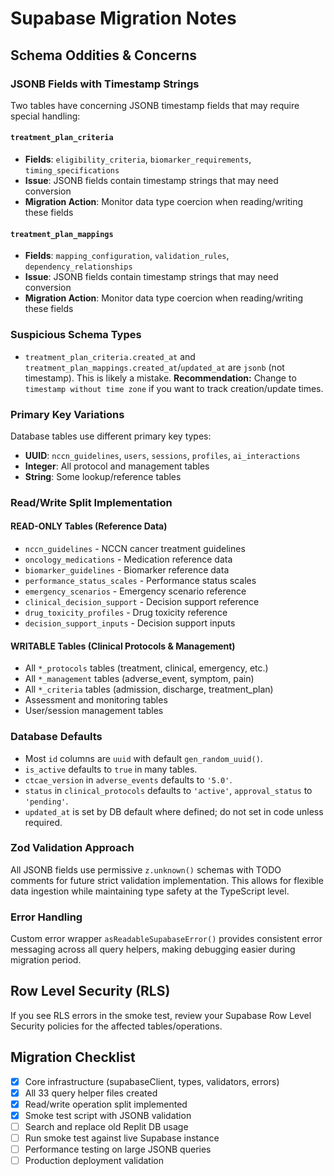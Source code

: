 # Supabase Migration Notes

## Schema Oddities & Concerns

### JSONB Fields with Timestamp Strings

Two tables have concerning JSONB timestamp fields that may require special handling:

#### `treatment_plan_criteria`
- **Fields**: `eligibility_criteria`, `biomarker_requirements`, `timing_specifications`
- **Issue**: JSONB fields contain timestamp strings that may need conversion
- **Migration Action**: Monitor data type coercion when reading/writing these fields

#### `treatment_plan_mappings`  
- **Fields**: `mapping_configuration`, `validation_rules`, `dependency_relationships`
- **Issue**: JSONB fields contain timestamp strings that may need conversion
- **Migration Action**: Monitor data type coercion when reading/writing these fields

### Suspicious Schema Types

- `treatment_plan_criteria.created_at` and `treatment_plan_mappings.created_at`/`updated_at` are `jsonb` (not timestamp). This is likely a mistake. **Recommendation:** Change to `timestamp without time zone` if you want to track creation/update times.

### Primary Key Variations

Database tables use different primary key types:
- **UUID**: `nccn_guidelines`, `users`, `sessions`, `profiles`, `ai_interactions`
- **Integer**: All protocol and management tables
- **String**: Some lookup/reference tables

### Read/Write Split Implementation

#### READ-ONLY Tables (Reference Data)
- `nccn_guidelines` - NCCN cancer treatment guidelines
- `oncology_medications` - Medication reference data  
- `biomarker_guidelines` - Biomarker reference data
- `performance_status_scales` - Performance status scales
- `emergency_scenarios` - Emergency scenario reference
- `clinical_decision_support` - Decision support reference
- `drug_toxicity_profiles` - Drug toxicity reference
- `decision_support_inputs` - Decision support inputs

#### WRITABLE Tables (Clinical Protocols & Management)
- All `*_protocols` tables (treatment, clinical, emergency, etc.)
- All `*_management` tables (adverse_event, symptom, pain)
- All `*_criteria` tables (admission, discharge, treatment_plan)
- Assessment and monitoring tables
- User/session management tables

### Database Defaults
- Most `id` columns are `uuid` with default `gen_random_uuid()`.
- `is_active` defaults to `true` in many tables.
- `ctcae_version` in `adverse_events` defaults to `'5.0'`.
- `status` in `clinical_protocols` defaults to `'active'`, `approval_status` to `'pending'`.
- `updated_at` is set by DB default where defined; do not set in code unless required.

### Zod Validation Approach

All JSONB fields use permissive `z.unknown()` schemas with TODO comments for future strict validation implementation. This allows for flexible data ingestion while maintaining type safety at the TypeScript level.

### Error Handling

Custom error wrapper `asReadableSupabaseError()` provides consistent error messaging across all query helpers, making debugging easier during migration period.

## Row Level Security (RLS)

If you see RLS errors in the smoke test, review your Supabase Row Level Security policies for the affected tables/operations.

## Migration Checklist

- [x] Core infrastructure (supabaseClient, types, validators, errors)
- [x] All 33 query helper files created
- [x] Read/write operation split implemented  
- [x] Smoke test script with JSONB validation
- [ ] Search and replace old Replit DB usage
- [ ] Run smoke test against live Supabase instance
- [ ] Performance testing on large JSONB queries
- [ ] Production deployment validation
